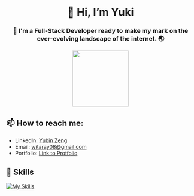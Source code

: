 <h1 align="center"> 👋 Hi, I’m Yuki </h1>
<h3 align="center"> 💞️ I'm a Full-Stack Developer ready to make my mark on the ever-evolving landscape of the internet. 🌏  </h3>

<div align="center" style="border-radius:100%;">
  <kbd><img src="https://i.ibb.co/K5WMHNc/Screenshot-2024-07-06-at-7-01-09-PM.png" style="height:150px;width:150px;"></kbd>
</div>

## 📫 How to reach me:

- LinkedIn: [Yubin Zeng](https://www.linkedin.com/in/yubinzeng/)
- Email: [witaray08@gmail.com](mailto:witaray08@gmail.com)
- Portfolio: [Link to Protfolio](https://yukixx0729.github.io/portfoliov2/)

## 📝 Skills

[![My Skills](https://skillicons.dev/icons?i=git,cs,ts,dotnet,js,react,angular,py,html,css,nodejs,perl,vue,nextjs,tailwind,postgres,prisma,sass,docker,aws,bootstrap,figma,flask,github,jest,jquery,mysql,redux,supabase,vercel)](https://skillicons.dev)
